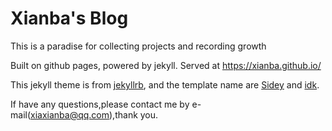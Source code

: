 # Xianba's Blog

This is a paradise for collecting projects and recording growth

Built on github pages, powered by jekyll.
Served at <https://xianba.github.io/>

This jekyll theme is from [jekyllrb](https://jekyllrb.com/resources/), and the template name are [Sidey](https://jamstackthemes.dev/theme/sidey-jekyll/) and [idk](https://jamstackthemes.dev/theme/jekyll-idk/).

If have any questions,please contact me by e-mail(xiaxianba@qq.com),thank you.


